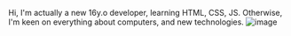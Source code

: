 Hi, I'm actually a new 16y.o developer, learning HTML, CSS, JS.
Otherwise, I'm keen on everything about computers, and new technologies.
![image](https://user-images.githubusercontent.com/132840421/236693973-ca0ff3e2-46a9-4888-ae1d-0200dbdbfd5e.png)
